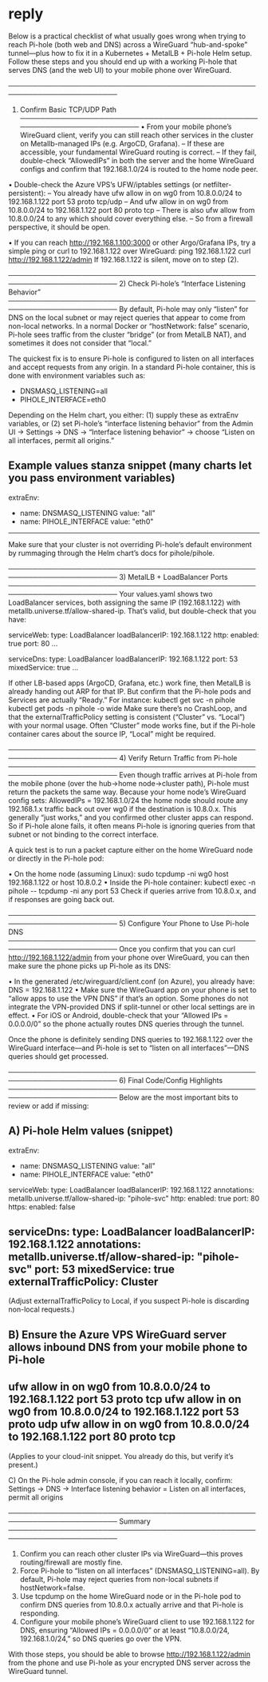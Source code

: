# reply

Below is a practical checklist of what usually goes wrong when trying to reach Pi-hole (both web and DNS) across a WireGuard “hub-and-spoke” tunnel—plus how to fix it in a Kubernetes + MetalLB + Pi-hole Helm setup. Follow these steps and you should end up with a working Pi-hole that serves DNS (and the web UI) to your mobile phone over WireGuard.

────────────────────────────────────────────────────────────────────────

1) Confirm Basic TCP/UDP Path
────────────────────────────────────────────────────────────────────────
 • From your mobile phone’s WireGuard client, verify you can still reach other services in the cluster on Metallb-managed IPs (e.g. ArgoCD, Grafana).
   – If these are accessible, your fundamental WireGuard routing is correct.
   – If they fail, double-check “AllowedIPs” in both the server and the home WireGuard configs and confirm that 192.168.1.0/24 is routed to the home node peer.

 • Double-check the Azure VPS’s UFW/iptables settings (or netfilter-persistent):
   – You already have ufw allow in on wg0 from 10.8.0.0/24 to 192.168.1.122 port 53 proto tcp/udp
   – And ufw allow in on wg0 from 10.8.0.0/24 to 192.168.1.122 port 80 proto tcp
   – There is also ufw allow from 10.8.0.0/24 to any which should cover everything else.
   – So from a firewall perspective, it should be open.

 • If you can reach <http://192.168.1.100:3000> or other Argo/Grafana IPs, try a simple ping or curl to 192.168.1.122 over WireGuard:
     ping 192.168.1.122
     curl <http://192.168.1.122/admin>
   If 192.168.1.122 is silent, move on to step (2).

────────────────────────────────────────────────────────────────────────
2) Check Pi-hole’s “Interface Listening Behavior”
────────────────────────────────────────────────────────────────────────
By default, Pi-hole may only “listen” for DNS on the local subnet or may reject queries that appear to come from non-local networks. In a normal Docker or “hostNetwork: false” scenario, Pi-hole sees traffic from the cluster “bridge” (or from MetalLB NAT), and sometimes it does not consider that “local.”

The quickest fix is to ensure Pi-hole is configured to listen on all interfaces and accept requests from any origin. In a standard Pi-hole container, this is done with environment variables such as:

- DNSMASQ_LISTENING=all
- PIHOLE_INTERFACE=eth0

Depending on the Helm chart, you either:
(1) supply these as extraEnv variables, or
(2) set Pi-hole’s “interface listening behavior” from the Admin UI → Settings → DNS → “Interface listening behavior” → choose “Listen on all interfaces, permit all origins.”

Example values stanza snippet (many charts let you pass environment variables)
-------------------------------------------------------------------------------

extraEnv:

- name: DNSMASQ_LISTENING
    value: "all"
- name: PIHOLE_INTERFACE
    value: "eth0"

-------------------------------------------------------------------------------

Make sure that your cluster is not overriding Pi-hole’s default environment by rummaging through the Helm chart’s docs for pihole/pihole.

────────────────────────────────────────────────────────────────────────
3) MetalLB + LoadBalancer Ports
────────────────────────────────────────────────────────────────────────
Your values.yaml shows two LoadBalancer services, both assigning the same IP (192.168.1.122) with metallb.universe.tf/allow-shared-ip. That’s valid, but double-check that you have:

serviceWeb:
  type: LoadBalancer
  loadBalancerIP: 192.168.1.122
  http:
    enabled: true
    port: 80
  …

serviceDns:
  type: LoadBalancer
  loadBalancerIP: 192.168.1.122
  port: 53
  mixedService: true
  …

If other LB-based apps (ArgoCD, Grafana, etc.) work fine, then MetalLB is already handing out ARP for that IP. But confirm that the Pi-hole pods and Services are actually “Ready.” For instance:
   kubectl get svc -n pihole
   kubectl get pods -n pihole -o wide
Make sure there’s no CrashLoop, and that the externalTrafficPolicy setting is consistent (“Cluster” vs. “Local”) with your normal usage. Often “Cluster” mode works fine, but if the Pi-hole container cares about the source IP, “Local” might be required.

────────────────────────────────────────────────────────────────────────
4) Verify Return Traffic from Pi-hole
────────────────────────────────────────────────────────────────────────
Even though traffic arrives at Pi-hole from the mobile phone (over the hub→home node→cluster path), Pi-hole must return the packets the same way. Because your home node’s WireGuard config sets:
  AllowedIPs = 192.168.1.0/24
the home node should route any 192.168.1.x traffic back out over wg0 if the destination is 10.8.0.x. This generally “just works,” and you confirmed other cluster apps can respond. So if Pi-hole alone fails, it often means Pi-hole is ignoring queries from that subnet or not binding to the correct interface.

A quick test is to run a packet capture either on the home WireGuard node or directly in the Pi-hole pod:

• On the home node (assuming Linux):
  sudo tcpdump -ni wg0 host 192.168.1.122 or host 10.8.0.2
• Inside the Pi-hole container:
  kubectl exec -n pihole <pod-name> -- tcpdump -ni any port 53
Check if queries arrive from 10.8.0.x, and if responses are going back out.

────────────────────────────────────────────────────────────────────────
5) Configure Your Phone to Use Pi-hole DNS
────────────────────────────────────────────────────────────────────────
Once you confirm that you can curl <http://192.168.1.122/admin> from your phone over WireGuard, you can then make sure the phone picks up Pi-hole as its DNS:

• In the generated /etc/wireguard/client.conf (on Azure), you already have:
    DNS = 192.168.1.122
• Make sure the WireGuard app on your phone is set to “allow apps to use the VPN DNS” if that’s an option. Some phones do not integrate the VPN-provided DNS if split-tunnel or other local settings are in effect.
• For iOS or Android, double-check that your “Allowed IPs = 0.0.0.0/0” so the phone actually routes DNS queries through the tunnel.

Once the phone is definitely sending DNS queries to 192.168.1.122 over the WireGuard interface—and Pi-hole is set to “listen on all interfaces”—DNS queries should get processed.

────────────────────────────────────────────────────────────────────────
6) Final Code/Config Highlights
────────────────────────────────────────────────────────────────────────
Below are the most important bits to review or add if missing:

A) Pi-hole Helm values (snippet)
-------------------------------------------------------------------------------

extraEnv:

- name: DNSMASQ_LISTENING
    value: "all"
- name: PIHOLE_INTERFACE
    value: "eth0"

serviceWeb:
  type: LoadBalancer
  loadBalancerIP: 192.168.1.122
  annotations:
    metallb.universe.tf/allow-shared-ip: "pihole-svc"
  http:
    enabled: true
    port: 80
  https:
    enabled: false

serviceDns:
  type: LoadBalancer
  loadBalancerIP: 192.168.1.122
  annotations:
    metallb.universe.tf/allow-shared-ip: "pihole-svc"
  port: 53
  mixedService: true
  externalTrafficPolicy: Cluster
-------------------------------------------------------------------------------

(Adjust externalTrafficPolicy to Local, if you suspect Pi-hole is discarding non-local requests.)

B) Ensure the Azure VPS WireGuard server allows inbound DNS from your mobile phone to Pi-hole
-------------------------------------------------------------------------------

ufw allow in on wg0 from 10.8.0.0/24 to 192.168.1.122 port 53 proto tcp
ufw allow in on wg0 from 10.8.0.0/24 to 192.168.1.122 port 53 proto udp
ufw allow in on wg0 from 10.8.0.0/24 to 192.168.1.122 port 80 proto tcp
-------------------------------------------------------------------------------

(Applies to your cloud-init snippet. You already do this, but verify it’s present.)

C) On the Pi-hole admin console, if you can reach it locally, confirm:
   Settings → DNS → Interface listening behavior = Listen on all interfaces, permit all origins

────────────────────────────────────────────────────────────────────────
Summary
────────────────────────────────────────────────────────────────────────

1. Confirm you can reach other cluster IPs via WireGuard—this proves routing/firewall are mostly fine.
2. Force Pi-hole to “listen on all interfaces” (DNSMASQ_LISTENING=all). By default, Pi-hole may reject queries from non-local subnets if hostNetwork=false.
3. Use tcpdump on the home WireGuard node or in the Pi-hole pod to confirm DNS queries from 10.8.0.x actually arrive and that Pi-hole is responding.
4. Configure your mobile phone’s WireGuard client to use 192.168.1.122 for DNS, ensuring “Allowed IPs = 0.0.0.0/0” or at least “10.8.0.0/24, 192.168.1.0/24,” so DNS queries go over the VPN.

With those steps, you should be able to browse <http://192.168.1.122/admin> from the phone and use Pi-hole as your encrypted DNS server across the WireGuard tunnel.
